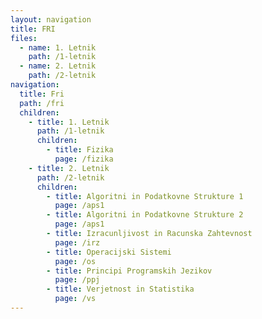 ```yaml
---
layout: navigation
title: FRI
files: 
  - name: 1. Letnik
    path: /1-letnik
  - name: 2. Letnik
    path: /2-letnik
navigation:
  title: Fri
  path: /fri
  children:
    - title: 1. Letnik
      path: /1-letnik
      children:
        - title: Fizika
          page: /fizika
    - title: 2. Letnik
      path: /2-letnik
      children:
        - title: Algoritni in Podatkovne Strukture 1
          page: /aps1
        - title: Algoritni in Podatkovne Strukture 2
          page: /aps1
        - title: Izracunljivost in Racunska Zahtevnost
          page: /irz
        - title: Operacijski Sistemi
          page: /os
        - title: Principi Programskih Jezikov
          page: /ppj
        - title: Verjetnost in Statistika
          page: /vs
---
```


